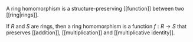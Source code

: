 A ring homomorphism is a structure-preserving [[function]] between two [[ring|rings]].

If $R$ and $S$ are rings, then a ring homomorphism is a function $f:R \to S$  that preserves [[addition]], [[multiplication]] and [[multiplicative identity]].